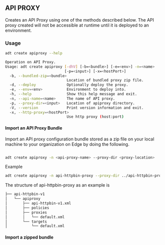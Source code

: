 ## API PROXY
Creates an API Proxy using one of the methods described below. The API proxy created will not be accessible at runtime until it is deployed to an environment.


### Usage

```sh
adt create apiproxy --help
```

```sh
Operation on API Proxy.
Usage: adt create apiproxy [-dhV] [-b=<bundle>] [-e=<env>] -n=<name>
                           [-p=<input>] [-x=<hostPort>]
  -b, --bundled-zip=<bundle>
                            Location of bundled proxy zip file.
  -d, --deploy              Optionally deploy the proxy.
  -e, --env=<env>           Environment to deploy into.
  -h, --help                Show this help message and exit.
  -n, --api-name=<name>     The name of API proxy.
  -p, --proxy-dir=<input>   Location of apiproxy directory.
  -V, --version             Print version information and exit.
  -x, --http-proxy=<hostPort>
                            Use http proxy (host:port)
```                            
  
#### Import an API Proxy Bundle

Import an API proxy configuration bundle stored as a zip file on your local machine to your organization on Edge by doing the following.


```sh

adt create apiproxy -n <api-proxy-name> --proxy-dir <proxy-location>

```

Example

```sh
adt create apiproxy -n api-httpbin-proxy --proxy-dir ../api-httpbin-proxy/
```

  The structure of api-httpbin-proxy as an example is

```sh
├── api-httpbin-v1
│   └── apiproxy
│       ├── api-httpbin-v1.xml
│       ├── policies
│       ├── proxies
│       │   └── default.xml
│       └── targets
│           └── default.xml
```

#### Import a zipped bundle
